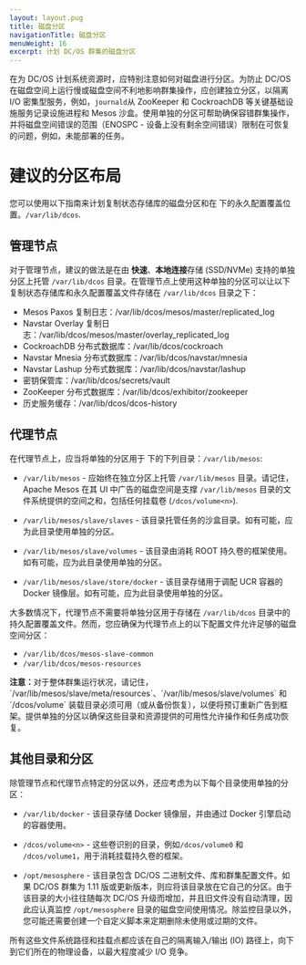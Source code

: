 ```yaml
---
layout: layout.pug
title: 磁盘分区
navigationTitle: 磁盘分区
menuWeight: 16
excerpt: 计划 DC/OS 群集的磁盘分区
---
```

在为 DC/OS 计划系统资源时，应特别注意如何对磁盘进行分区。为防止 DC/OS 在磁盘空间上运行慢或磁盘空间不利地影响群集操作，应创建独立分区，以隔离 I/O 密集型服务，例如，`journald`从 ZooKeeper 和 CockroachDB 等关键基础设施服务记录设施进程和 Mesos 沙盒。使用单独的分区可帮助确保容错群集操作，并将磁盘空间错误的范围（ENOSPC - 设备上没有剩余空间错误）限制在可恢复的问题，例如，未能部署的任务。

# 建议的分区布局
您可以使用以下指南来计划复制状态存储库的磁盘分区和在  下的永久配置覆盖位置。`/var/lib/dcos`.

## 管理节点
对于管理节点，建议的做法是在由 **快速**、**本地连接**存储 (SSD/NVMe) 支持的单独分区上托管 `/var/lib/dcos` 目录。在管理节点上使用这种单独的分区可以让以下复制状态存储库和永久配置覆盖文件存储在 `/var/lib/dcos` 目录之下：
- Mesos Paxos 复制日志：/var/lib/dcos/mesos/master/replicated_log
- Navstar Overlay 复制日志：/var/lib/dcos/mesos/master/overlay_replicated_log
- CockroachDB 分布式数据库：/var/lib/dcos/cockroach
- Navstar Mnesia 分布式数据库：/var/lib/dcos/navstar/mnesia
- Navstar Lashup 分布式数据库：/var/lib/dcos/navstar/lashup
- 密钥保管库：/var/lib/dcos/secrets/vault
- ZooKeeper 分布式数据库：/var/lib/dcos/exhibitor/zookeeper
-  历史服务缓存：/var/lib/dcos/dcos-history

## 代理节点
在代理节点上，应当将单独的分区用于  下的下列目录：`/var/lib/mesos`:

- `/var/lib/mesos` - 应始终在独立分区上托管 `/var/lib/mesos` 目录。请记住，Apache Mesos 在其 UI 中广告的磁盘空间是支撑 `/var/lib/mesos` 目录的文件系统提供的空间之和，包括任何挂载卷 (`/dcos/volume<n>`).

- `/var/lib/mesos/slave/slaves` - 该目录托管任务的沙盒目录。如有可能，应为此目录使用单独的分区。

- `/var/lib/mesos/slave/volumes` - 该目录由消耗 ROOT 持久卷的框架使用。如有可能，应为此目录使用单独的分区。

- `/var/lib/mesos/slave/store/docker` - 该目录存储用于调配 UCR 容器的 Docker 镜像层。如有可能，应为此目录使用单独的分区。

大多数情况下，代理节点不需要将单独分区用于存储在 `/var/lib/dcos` 目录中的持久配置覆盖文件。然而，您应确保为代理节点上的以下配置文件允许足够的磁盘空间分区：
- `/var/lib/dcos/mesos-slave-common`
- `/var/lib/dcos/mesos-resources`

<p class="message--note"><strong>注意：</strong>对于整体群集运行状况，请记住，`/var/lib/mesos/slave/meta/resources`、`/var/lib/mesos/slave/volumes` 和 `/dcos/volume<n>` 装载目录必须可用（或从备份恢复），以便将预订重新广告到框架。提供单独的分区以确保这些目录和资源提供的可用性允许操作和任务成功恢复。

## 其他目录和分区
除管理节点和代理节点特定的分区以外，还应考虑为以下每个目录使用单独的分区：

- `/var/lib/docker` - 该目录存储 Docker 镜像层，并由通过 Docker 引擎启动的容器使用。

- `/dcos/volume<n>` - 这些卷识别的目录，例如`/dcos/volume0` 和 `/dcos/volume1`，用于消耗挂载持久卷的框架。

- `/opt/mesosphere` - 该目录包含 DC/OS 二进制文件、库和群集配置文件。如果 DC/OS 群集为 1.11 版或更新版本，则应将该目录放在它自己的分区。由于该目录的大小往往随每次 DC/OS 升级而增加，并且旧文件没有自动清理，因此应认真监控 `/opt/mesosphere` 目录的磁盘空间使用情况。除监控目录以外，您可能还需要创建一个自定义脚本来定期删除未使用或过期的文件。

所有这些文件系统路径和挂载点都应该在自己的隔离输入/输出 (IO) 路径上，向下到它们所在的物理设备，以最大程度减少 I/O 竞争。
